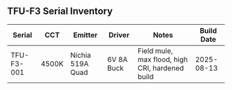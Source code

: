 ## TFU-F3 Serial Inventory

| Serial         | CCT     | Emitter             | Driver       | Notes                                             | Build Date |
|----------------|---------|--------------------|--------------|---------------------------------------------------|------------|
| TFU-F3-001     | 4500K   | Nichia 519A Quad   | 6V 8A Buck   | Field mule, max flood, high CRI, hardened build   | 2025-08-13 |
